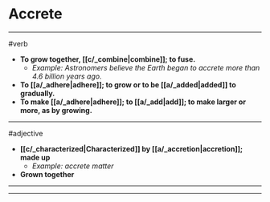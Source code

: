 # Accrete
---
#verb
- **To grow together, [[c/_combine|combine]]; to fuse.**
	- _Example: Astronomers believe the Earth began to accrete more than 4.6 billion years ago._
- **To [[a/_adhere|adhere]]; to grow or to be [[a/_added|added]] to gradually.**
- **To make [[a/_adhere|adhere]]; to [[a/_add|add]]; to make larger or more, as by growing.**
---
#adjective
- **[[c/_characterized|Characterized]] by [[a/_accretion|accretion]]; made up**
	- _Example: accrete matter_
- **Grown together**
---
---
